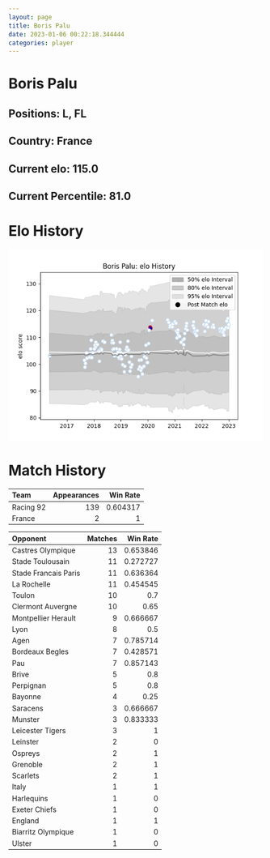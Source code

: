 ```yaml
---  
layout: page  
title: Boris Palu  
date: 2023-01-06 00:22:18.344444  
categories: player  
---
```

# Boris Palu

## Positions: L, FL

## Country: France

## Current elo: 115.0

## Current Percentile: 81.0

# Elo History


![elo history](history_BorisPalu.png)
# Match History


| Team      |   Appearances |   Win Rate |
|:----------|--------------:|-----------:|
| Racing 92 |           139 |   0.604317 |
| France    |             2 |   1        |

| Opponent             |   Matches |   Win Rate |
|:---------------------|----------:|-----------:|
| Castres Olympique    |        13 |   0.653846 |
| Stade Toulousain     |        11 |   0.272727 |
| Stade Francais Paris |        11 |   0.636364 |
| La Rochelle          |        11 |   0.454545 |
| Toulon               |        10 |   0.7      |
| Clermont Auvergne    |        10 |   0.65     |
| Montpellier Herault  |         9 |   0.666667 |
| Lyon                 |         8 |   0.5      |
| Agen                 |         7 |   0.785714 |
| Bordeaux Begles      |         7 |   0.428571 |
| Pau                  |         7 |   0.857143 |
| Brive                |         5 |   0.8      |
| Perpignan            |         5 |   0.8      |
| Bayonne              |         4 |   0.25     |
| Saracens             |         3 |   0.666667 |
| Munster              |         3 |   0.833333 |
| Leicester Tigers     |         3 |   1        |
| Leinster             |         2 |   0        |
| Ospreys              |         2 |   1        |
| Grenoble             |         2 |   1        |
| Scarlets             |         2 |   1        |
| Italy                |         1 |   1        |
| Harlequins           |         1 |   0        |
| Exeter Chiefs        |         1 |   0        |
| England              |         1 |   1        |
| Biarritz Olympique   |         1 |   0        |
| Ulster               |         1 |   0        |